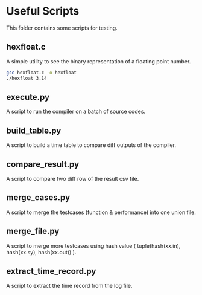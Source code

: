 # Useful Scripts

This folder contains some scripts for testing.

## hexfloat.c

A simple utility to see the binary representation of a floating point number.

```bash
gcc hexfloat.c -o hexfloat
./hexfloat 3.14
```

## execute.py

A script to run the compiler on a batch of source codes.

## build_table.py

A script to build a time table to compare diff outputs of the compiler.

## compare_result.py

A script to compare two diff row of the result csv file.

## merge_cases.py

A script to merge the testcases (function & performance) into one union file.

## merge_file.py

A script to merge more testcases using hash value ( tuple(hash(xx.in), hash(xx.sy), hash(xx.out)) ).

## extract_time_record.py

A script to extract the time record from the log file.